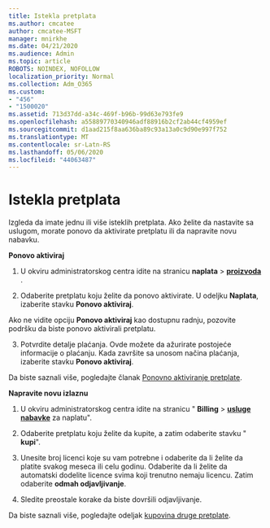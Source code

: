 ```yaml
---
title: Istekla pretplata
ms.author: cmcatee
author: cmcatee-MSFT
manager: mnirkhe
ms.date: 04/21/2020
ms.audience: Admin
ms.topic: article
ROBOTS: NOINDEX, NOFOLLOW
localization_priority: Normal
ms.collection: Adm_O365
ms.custom:
- "456"
- "1500020"
ms.assetid: 713d37dd-a34c-469f-b96b-99d63e793fe9
ms.openlocfilehash: a55889770340946adf88916b2cf2ab44cf4959ef
ms.sourcegitcommit: d1aad215f8aa636ba89c93a13a0c9d90e997f752
ms.translationtype: MT
ms.contentlocale: sr-Latn-RS
ms.lasthandoff: 05/06/2020
ms.locfileid: "44063487"
---
```

# <a name="expired-subscription"></a>Istekla pretplata

Izgleda da imate jednu ili više isteklih pretplata. Ako želite da nastavite sa uslugom, morate ponovo da aktivirate pretplatu ili da napravite novu nabavku.
  
**Ponovo aktiviraj**
  
1. U okviru administratorskog centra idite na stranicu **naplata** \> **[proizvoda](https://go.microsoft.com/fwlink/p/?linkid=842054)** .

2. Odaberite pretplatu koju želite da ponovo aktivirate. U odeljku **Naplata**, izaberite stavku **Ponovo aktiviraj**.

Ako ne vidite opciju **Ponovo aktiviraj** kao dostupnu radnju, pozovite podršku da biste ponovo aktivirali pretplatu.

3. Potvrdite detalje plaćanja. Ovde možete da ažurirate postojeće informacije o plaćanju. Kada završite sa unosom načina plaćanja, izaberite stavku **Ponovo aktiviraj**.

Da biste saznali više, pogledajte članak [Ponovno aktiviranje pretplate](https://docs.microsoft.com/office365/admin/subscriptions-and-billing/reactivate-your-subscription).

**Napravite novu izlaznu**
  
1. U okviru administratorskog centra idite na stranicu " **Billing** \> **[usluge nabavke](https://go.microsoft.com/fwlink/p/?linkid=868433)** za naplatu".

2. Odaberite pretplatu koju želite da kupite, a zatim odaberite stavku " **kupi**".

3. Unesite broj licenci koje su vam potrebne i odaberite da li želite da platite svakog meseca ili celu godinu. Odaberite da li želite da automatski dodelite licence svima koji trenutno nemaju licencu. Zatim odaberite **odmah odjavljivanje**.

4. Sledite preostale korake da biste dovršili odjavljivanje.

Da biste saznali više, pogledajte odeljak [kupovina druge pretplate](https://docs.microsoft.com/office365/admin/subscriptions-and-billing/buy-another-subscription).